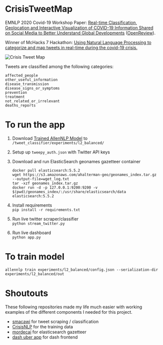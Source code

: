 # CrisisTweetMap 
EMNLP 2020 Covid-19 Workshop Paper: [Real-time Classification, Geolocation and Interactive Visualization of COVID-19 Information Shared on Social Media to Better Understand Global Developments](https://www.aclweb.org/anthology/2020.nlpcovid19-2.37/) ([OpenReview](https://openreview.net/forum?id=CyeMZ_gutEn)).

Winner of McHacks 7 Hackathon: [Using Natural Language Processing to categorize and map tweets in real-time during the covid-19 crisis.](https://devpost.com/software/crisistweetmap-txahf2) 

![Crisis Tweet Map](https://raw.githubusercontent.com/amr-amr/CrisisTweetMap/master/doc/output.gif) 

Tweets are classified among the following categories:
```
affected_people
other_useful_information
disease_transmission
disease_signs_or_symptoms
prevention
treatment
not_related_or_irrelevant
deaths_reports
```

# To run the app
1. Download [Trained AllenNLP Model](https://drive.google.com/file/d/1NYeVSKCKWN3NV-1jw9o08IhSFVV9kUOR/view?usp=sharing)
to `/tweet_classifier/experiments/l2_balanced/`

2. Setup up  `tweepy_auth.json` with Twitter API keys

3. Download and run ElasticSearch geonames gazetteer container
    ```
    docker pull elasticsearch:5.5.2
    wget https://s3.amazonaws.com/ahalterman-geo/geonames_index.tar.gz --output-file=wget_log.txt
    tar -xzf geonames_index.tar.gz
    docker run -d -p 127.0.0.1:9200:9200 -v $(pwd)/geonames_index/:/usr/share/elasticsearch/data elasticsearch:5.5.2
    ```

4. Install requirements  
    `pip install -r requirements.txt`

5. Run live twitter scraper/classifier  
    `python stream_twitter.py`

6. Run live dashboard  
    `python app.py`
    
# To train model
`allennlp train experiments/l2_balanced/config.json --serialization-dir  experiments/l2_balanced/out`
    
# Shoutouts
These following repositories made my life much easier with working examples of the different components I needed for this project.
- [smacawi](https://github.com/smacawi/tweet-classifier) for tweet scraping / classification
- [CrisisNLP](https://crisisnlp.qcri.org/) for the training data
- [mordecai](https://github.com/openeventdata/mordecai/tree/master/mordecai) for elasticsearch gazetteer
- [dash uber app](https://github.com/plotly/dash-sample-apps/tree/master/apps/dash-uber-rides-demo) for dash frontend
